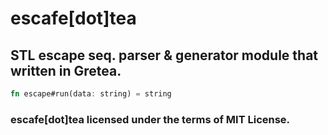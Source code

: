 # escafe[dot]tea
## STL escape seq. parser &amp; generator module that written in Gretea.

```rust
fn escape#run(data: string) = string
```

### escafe[dot]tea licensed under the terms of MIT License.
